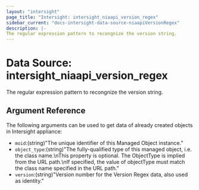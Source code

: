 ```yaml
---
layout: "intersight"
page_title: "Intersight: intersight_niaapi_version_regex"
sidebar_current: "docs-intersight-data-source-niaapiVersionRegex"
description: |-
The regular expression pattern to recongnize the version string.
---
```


# Data Source: intersight_niaapi_version_regex
The regular expression pattern to recongnize the version string.
## Argument Reference
The following arguments can be used to get data of already created objects in Intersight appliance:
* `moid`:(string)"The unique identifier of this Managed Object instance."
* `object_type`:(string)"The fully-qualified type of this managed object, i.e. the class name.\nThis property is optional. The ObjectType is implied from the URL path.\nIf specified, the value of objectType must match the class name specified in the URL path."
* `version`:(string)"Version number for the Version Regex data, also used as identity."
